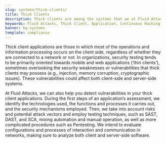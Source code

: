 ```yaml
---
slug: systems/thick-clients/
title: Thick Clients
description: Thick clients are among the systems that we at Fluid Attacks help you evaluate to detect security vulnerabilities that you can subsequently remediate.
keywords: Fluid Attacks, Thick Client, Application, Continuous Hacking, Security, System, Ethical Hacking, Pentesting
banner: bg-systems
template: compliance
---
```


<div class="paragraph fw3 f3 lh-2">

Thick client applications are those in which most of the operations and
information processing occurs on the client side, regardless of whether
they are connected to a network or not. In organizations, security
testing tends to be primarily oriented towards mobile and web
applications (‘thin clients’), sometimes overlooking the security
weaknesses or vulnerabilities that thick clients may possess (e.g.,
injection, memory corruption, cryptographic issues). These
vulnerabilities could affect both client-side and server-side systems.

</div>

<div class="paragraph fw3 f3 lh-2">

At Fluid Attacks, we can also help you detect vulnerabilities in your
thick client applications. During the first steps of an application’s
assessment, we identify the technologies used, the functions and
processes it carries out, and the security mechanisms employed. Then, we
take into account risks and potential attack vectors and employ testing
techniques, such as SAST, DAST, and SCA, mixing automation and manual
operation, as well as more complicated procedures such as Pentesting. We
intend to evaluate configurations and processes of interaction and
communication in networks, making sure to analyze both client and
server-side software.

</div>
